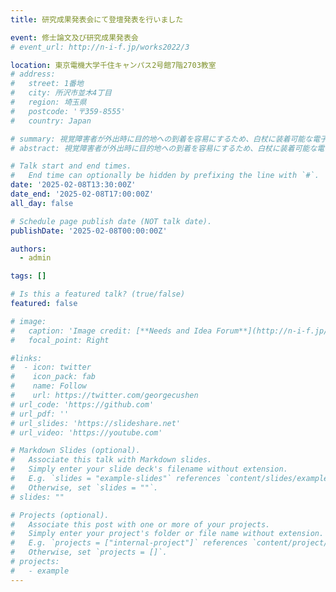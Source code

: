```yaml
---
title: 研究成果発表会にて登壇発表を行いました

event: 修士論文及び研究成果発表会
# event_url: http://n-i-f.jp/works2022/3

location: 東京電機大学千住キャンパス2号館7階2703教室
# address:
#   street: 1番地
#   city: 所沢市並木4丁目
#   region: 埼玉県
#   postcode: '〒359-8555'
#   country: Japan

# summary: 視覚障害者が外出時に目的地への到着を容易にするため、白杖に装着可能な電子コンパスを開発した。本デバイスは方角を確認する際に両手を塞がず、騒音が多い環境でも振動やLEDを利用して確実に方角を認識できることを目指している。
# abstract: 視覚障害者が外出時に目的地への到着を容易にするため、白杖に装着可能な電子コンパスを開発した。本デバイスは方角を確認する際に両手を塞がず、騒音が多い環境でも振動やLEDを利用して確実に方角を認識できることを目指している。

# Talk start and end times.
#   End time can optionally be hidden by prefixing the line with `#`.
date: '2025-02-08T13:30:00Z'
date_end: '2025-02-08T17:00:00Z'
all_day: false

# Schedule page publish date (NOT talk date).
publishDate: '2025-02-08T00:00:00Z'

authors:
  - admin

tags: []

# Is this a featured talk? (true/false)
featured: false

# image:
#   caption: 'Image credit: [**Needs and Idea Forum**](http://n-i-f.jp/works2022/3)'
#   focal_point: Right

#links:
#  - icon: twitter
#    icon_pack: fab
#    name: Follow
#    url: https://twitter.com/georgecushen
# url_code: 'https://github.com'
# url_pdf: ''
# url_slides: 'https://slideshare.net'
# url_video: 'https://youtube.com'

# Markdown Slides (optional).
#   Associate this talk with Markdown slides.
#   Simply enter your slide deck's filename without extension.
#   E.g. `slides = "example-slides"` references `content/slides/example-slides.md`.
#   Otherwise, set `slides = ""`.
# slides: ""

# Projects (optional).
#   Associate this post with one or more of your projects.
#   Simply enter your project's folder or file name without extension.
#   E.g. `projects = ["internal-project"]` references `content/project/deep-learning/index.md`.
#   Otherwise, set `projects = []`.
# projects:
#   - example
---
```


<!-- {{% callout note %}}
Click on the **Slides** button above to view the built-in slides feature.
{{% /callout %}}

Slides can be added in a few ways:

- **Create** slides using Hugo Blox Builder's [_Slides_](https://docs.hugoblox.com/reference/content-types/) feature and link using `slides` parameter in the front matter of the talk file
- **Upload** an existing slide deck to `static/` and link using `url_slides` parameter in the front matter of the talk file
- **Embed** your slides (e.g. Google Slides) or presentation video on this page using [shortcodes](https://docs.hugoblox.com/reference/markdown/).

Further event details, including [page elements](https://docs.hugoblox.com/reference/markdown/) such as image galleries, can be added to the body of this page. -->
